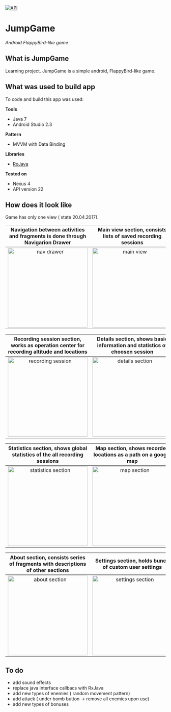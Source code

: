 [![API](https://img.shields.io/badge/API-16%2B-brightgreen.svg?style=plastic)](https://android-arsenal.com/api?level=16)
# JumpGame
*Android FlappyBird-like game*

## What is JumpGame
Learning project.
JumpGame is a simple android, FlappyBird-like game.

## What was used to build app
To code and build this app was used:

**Tools**
* Java 7
* Android Studio 2.3

**Pattern**
* MVVM with Data Binding

**Libraries**
* <a href="https://github.com/ReactiveX/RxJava" title="GraphView">RxJava</a>

**Tested on**
* Nexus 4
* API version 22

## How does it look like
Game has only one view ( state 20.04.2017).

Navigation between activities and fragments is done through Navigarion Drawer | Main view section, consists lists of saved recording sessions
:-------------------------:|:-------------------------:
<img src="https://rawgit.com/GregoryIwanek/AltiMeter/GregoryIwanek-readme/screenshot/nav_drawer.png" title="nav drawer" height="250" />  |  <img src="https://rawgit.com/GregoryIwanek/AltiMeter/master/screenshot/main_view.png" title="main view" height="250" />

Recording session section, works as operation center for recording altitude and locations | Details section, shows basic information and statistics of choosen session
:-------------------------:|:-------------------------:
<img src="https://rawgit.com/GregoryIwanek/AltiMeter/GregoryIwanek-readme/screenshot/recording_session.png" title="recording session" height="250" />  |  <img src="https://rawgit.com/GregoryIwanek/AltiMeter/GregoryIwanek-readme/screenshot/details.png" title="details section" height="250" />

Statistics section, shows global statistics of the all recording sessions | Map section, shows recorded locations as a path on a google map
:-------------------------:|:-------------------------:
<img src="https://rawgit.com/GregoryIwanek/AltiMeter/GregoryIwanek-readme/screenshot/statistics.png" title="statistics section" height="250" />  |  <img src="https://rawgit.com/GregoryIwanek/AltiMeter/GregoryIwanek-readme/screenshot/map.png" title="map section" height="250" />

About section, consists series of fragments with descriptions of other sections | Settings section, holds bunch of custom user settings
:-------------------------:|:-------------------------:
<img src="https://rawgit.com/GregoryIwanek/AltiMeter/master/screenshot/about.png" title="about section" height="250" />  |  <img src="https://rawgit.com/GregoryIwanek/AltiMeter/master/screenshot/settings.png" title="settings section" height="250" />

## To do
* add sound effects
* replace java interface callbacs with RxJava
* add new types of enemies ( random movement pattern)
* add attack ( under bomb button -> remove all enemies upon use)
* add new types of bonuses
